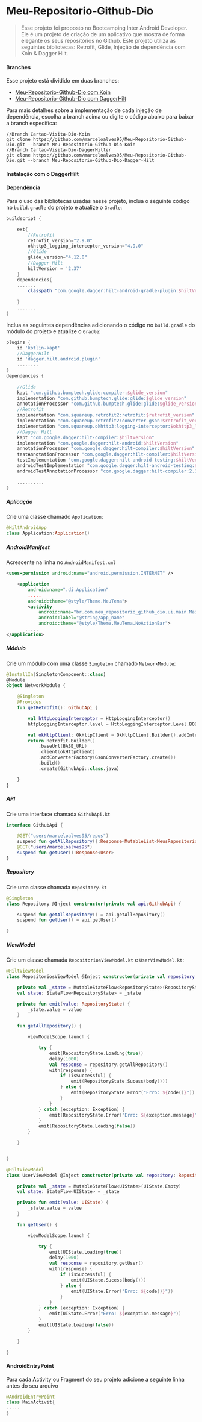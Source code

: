 # Meu-Repositorio-Github-Dio
> Esse projeto foi proposto no Bootcamping Inter Android Developer. Ele é um projeto de criação de um aplicativo que mostra de forma elegante os seus repositórios no Github. Este projeto utiliza as seguintes bibliotecas: Retrofit, Glide, Injeção de dependência com Koin &amp; Dagger Hilt.

#### Branches

Esse projeto está dividido em duas branches:

- [Meu-Repositorio-Github-Dio com Koin](https://github.com/marceloalves95/Meu-Repositorio-Github-Dio/tree/Meu-Repositorio-Github-Dio-Koin)
- [Meu-Repositorio-Github-Dio com DaggerHilt](https://github.com/marceloalves95/Meu-Repositorio-Github-Dio/tree/Meu-Repositorio-Github-Dio-Dagger-Hilt)

Para mais detalhes sobre a implementação de cada injeção de dependência, escolha a branch acima ou digite o código abaixo para baixar a branch especifica:

```
//Branch Cartao-Visita-Dio-Koin
git clone https://github.com/marceloalves95/Meu-Repositorio-Github-Dio.git --branch Meu-Repositorio-Github-Dio-Koin
//Branch Cartao-Visita-Dio-DaggerHilter
git clone https://github.com/marceloalves95/Meu-Repositorio-Github-Dio.git --branch Meu-Repositorio-Github-Dio-Dagger-Hilt
```
#### Instalação com o DaggerHilt

#### Dependência

Para o uso das bibliotecas usadas nesse projeto, inclua o seguinte código no `build.gradle` do projeto e atualize o `Gradle`:

```groovy
buildscript {

    ext{
        //Retrofit
        retrofit_version="2.9.0"
        okhttp3_logging_interceptor_version="4.9.0"
        //Glide
        glide_version="4.12.0"
        //Dagger Hilt
        hiltVersion = '2.37'
    }
    dependencies{
    .......
        classpath "com.google.dagger:hilt-android-gradle-plugin:$hiltVersion"
       
    }
    .......
}
```

Inclua as seguintes dependências adicionando o código no `build.gradle` do módulo do projeto e atualize o `Gradle`:

```groovy
plugins {
    id 'kotlin-kapt'
    //DaggerHilt
    id 'dagger.hilt.android.plugin'
    ........
}
dependencies {
    
    //Glide
    kapt "com.github.bumptech.glide:compiler:$glide_version"
    implementation "com.github.bumptech.glide:glide:$glide_version"
    annotationProcessor "com.github.bumptech.glide:glide:$glide_version"
    //Retrofit
    implementation "com.squareup.retrofit2:retrofit:$retrofit_version"
    implementation "com.squareup.retrofit2:converter-gson:$retrofit_version"
    implementation "com.squareup.okhttp3:logging-interceptor:$okhttp3_logging_interceptor_version"
    //Dagger Hilt
    kapt "com.google.dagger:hilt-compiler:$hiltVersion"
    implementation "com.google.dagger:hilt-android:$hiltVersion"
    annotationProcessor "com.google.dagger:hilt-compiler:$hiltVersion"
    testAnnotationProcessor "com.google.dagger:hilt-compiler:$hiltVersion"
    testImplementation "com.google.dagger:hilt-android-testing:$hiltVersion"
    androidTestImplementation "com.google.dagger:hilt-android-testing:$hiltVersion"
    androidTestAnnotationProcessor "com.google.dagger:hilt-compiler:2.37"
    
    ..........
}
```

##### Aplicação

Crie uma classe chamado `Application`:

```kotlin
@HiltAndroidApp
class Application:Application()
```

##### AndroidManifest

Acrescente na linha no `AndroidManifest.xml`

```xml
<uses-permission android:name="android.permission.INTERNET" />

    <application
        android:name=".di.Application"
        .....
        android:theme="@style/Theme.MeuTema">
        <activity
            android:name="br.com.meu_repositorio_github_dio.ui.main.MainActivity"
            android:label="@string/app_name"
            android:theme="@style/Theme.MeuTema.NoActionBar">
       .....
</application>
```

##### Módulo

Crie um módulo com uma classe `Singleton` chamado `NetworkModule`:

```kotlin
@InstallIn(SingletonComponent::class)
@Module
object NetworkModule {

    @Singleton
    @Provides
    fun getRetrofit(): GithubApi {

        val httpLoggingInterceptor = HttpLoggingInterceptor()
        httpLoggingInterceptor.level = HttpLoggingInterceptor.Level.BODY

        val okHttpClient: OkHttpClient = OkHttpClient.Builder().addInterceptor(httpLoggingInterceptor).build()
        return Retrofit.Builder()
            .baseUrl(BASE_URL)
            .client(okHttpClient)
            .addConverterFactory(GsonConverterFactory.create())
            .build()
            .create(GithubApi::class.java)

    }
}
```

##### API

Crie uma interface chamada `GithubApi.kt`

```kotlin
interface GithubApi {

    @GET("users/marceloalves95/repos")
    suspend fun getAllRepository():Response<MutableList<MeusRepositorios>>
    @GET("users/marceloalves95")
    suspend fun getUser():Response<User>
}
```

##### Repository

Crie uma classe chamada `Repository.kt`

```kotlin
@Singleton
class Repository @Inject constructor(private val api:GithubApi) {

    suspend fun getAllRepository() = api.getAllRepository()
    suspend fun getUser() = api.getUser()

}
```

##### ViewModel

Crie um classe chamada `RepositoriosViewModel.kt` e `UserViewModel.kt`:

```kotlin
@HiltViewModel
class RepositoriosViewModel @Inject constructor(private val repository: Repository) : ViewModel() {

    private val _state = MutableStateFlow<RepositoryState>(RepositoryState.Empty)
    val state: StateFlow<RepositoryState> = _state

    private fun emit(value: RepositoryState) {
        _state.value = value
    }

    fun getAllRepository() {

        viewModelScope.launch {

            try {
                emit(RepositoryState.Loading(true))
                delay(1000)
                val response = repository.getAllRepository()
                with(response) {
                    if (isSuccessful) {
                        emit(RepositoryState.Sucess(body()))
                    } else {
                        emit(RepositoryState.Error("Erro: ${code()}"))
                    }
                }
            } catch (exception: Exception) {
                emit(RepositoryState.Error("Erro: ${exception.message}"))
            }
            emit(RepositoryState.Loading(false))
        }

    }


}
```

```kotlin
@HiltViewModel
class UserViewModel @Inject constructor(private val repository: Repository) : ViewModel() {

    private val _state = MutableStateFlow<UIState>(UIState.Empty)
    val state: StateFlow<UIState> = _state

    private fun emit(value: UIState) {
        _state.value = value
    }

    fun getUser() {

        viewModelScope.launch {

            try {
                emit(UIState.Loading(true))
                delay(1000)
                val response = repository.getUser()
                with(response) {
                    if (isSuccessful) {
                        emit(UIState.Sucess(body()))
                    } else {
                        emit(UIState.Error("Erro: ${code()}"))
                    }
                }
            } catch (exception: Exception) {
                emit(UIState.Error("Erro: ${exception.message}"))
            }
            emit(UIState.Loading(false))
        }

    }

}
```

#### AndroidEntryPoint

Para cada Activity ou Fragment do seu projeto adicione a seguinte linha antes do seu arquivo

```kotlin
@AndroidEntryPoint
class MainActivit{
.....
}
```
